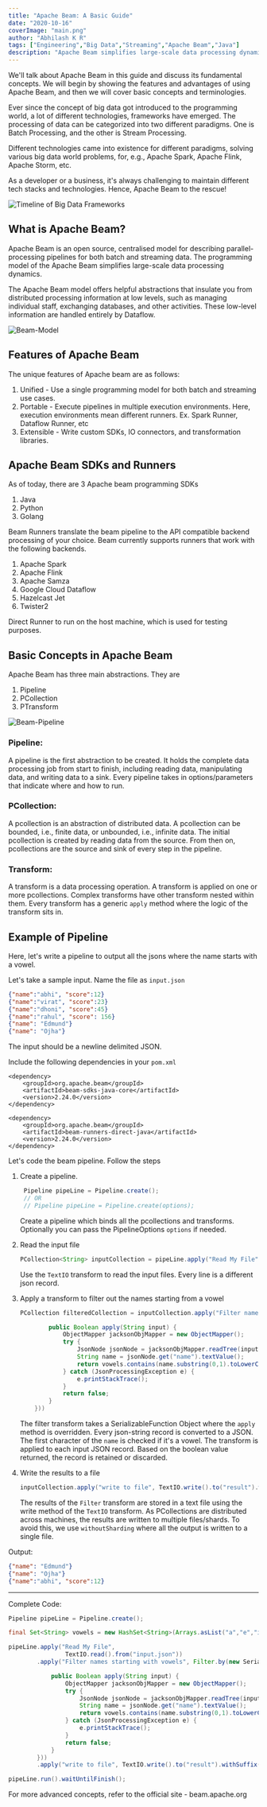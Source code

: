 ```yaml
---
title: "Apache Beam: A Basic Guide"
date: "2020-10-16"
coverImage: "main.png"
author: "Abhilash K R"
tags: ["Engineering","Big Data","Streaming","Apache Beam","Java"]
description: "Apache Beam simplifies large-scale data processing dynamics. Let’s read more about the features, basic concepts, and the fundamentals of Apache beam."
---
```


We'll talk about Apache Beam in this guide and discuss its fundamental concepts. We will begin by showing the features and advantages of using Apache Beam, and then we will cover basic concepts and terminologies.

Ever since the concept of big data got introduced to the programming world, a lot of different technologies, frameworks have emerged. The processing of data can be categorized into two different paradigms. One is Batch Processing, and the other is Stream Processing. 

Different technologies came into existence for different paradigms, solving various big data world problems, for, e.g., Apache Spark, Apache Flink, Apache Storm, etc. 

As a developer or a business, it's always challenging to maintain different tech stacks and technologies. Hence, Apache Beam to the rescue!

![Timeline of Big Data Frameworks](timeline-bigdata-frameworks.png)


## What is Apache Beam?

Apache Beam is an open source, centralised model for describing parallel-processing pipelines for both batch and streaming data. The programming model of the Apache Beam simplifies large-scale data processing dynamics. 

The Apache Beam model offers helpful abstractions that insulate you from distributed processing information at low levels, such as managing individual staff, exchanging databases, and other activities. These low-level information are handled entirely by Dataflow. 

![Beam-Model](beam_architecture.png)

## Features of Apache Beam

The unique features of Apache  beam are as follows:

1. Unified - Use a single programming model for both batch and streaming use cases.
2. Portable - Execute pipelines in multiple execution environments. Here, execution environments mean different runners. Ex. Spark Runner, Dataflow Runner, etc
3. Extensible - Write custom SDKs, IO connectors, and transformation libraries.

## Apache Beam SDKs and Runners

As of today, there are 3 Apache beam programming SDKs

1. Java
2. Python
3. Golang

Beam Runners translate the beam pipeline to the API compatible backend processing of your choice. Beam currently supports runners that work with the following backends.

1. Apache Spark
2. Apache Flink
3. Apache Samza
4. Google Cloud Dataflow
5. Hazelcast Jet
6. Twister2

Direct Runner to run on the host machine, which is used for testing purposes.

## Basic Concepts in Apache Beam

Apache Beam has three main abstractions. They are

1. Pipeline
2. PCollection
3. PTransform

![Beam-Pipeline](pipeline-design.png)

### Pipeline:

A pipeline is the first abstraction to be created. It holds the complete data processing job from start to finish, including reading data, manipulating data, and writing data to a sink. Every pipeline takes in options/parameters that indicate where and how to run. 

### PCollection:

A pcollection is an abstraction of distributed data. A pcollection can be bounded, i.e., finite data, or unbounded, i.e., infinite data. The initial pcollection is created by reading data from the source. From then on, pcollections are the source and sink of every step in the pipeline.

### Transform:

A transform is a data processing operation. A transform is applied on one or more pcollections. Complex transforms have other transform nested within them. Every transform has a generic `apply` method where the logic of the transform sits in.


## Example of Pipeline

Here, let's write a pipeline to output all the jsons where the name starts with a vowel.

Let's take a sample input. Name the file as `input.json`

```json
{"name":"abhi", "score":12}
{"name":"virat", "score":23}
{"name":"dhoni", "score":45}
{"name":"rahul", "score": 156}
{"name": "Edmund"}
{"name": "Ojha"}
```

The input should be a newline delimited JSON.

Include the following dependencies in your `pom.xml`

```
<dependency>
    <groupId>org.apache.beam</groupId>
    <artifactId>beam-sdks-java-core</artifactId>
    <version>2.24.0</version>
</dependency>

<dependency>
    <groupId>org.apache.beam</groupId>
    <artifactId>beam-runners-direct-java</artifactId>
    <version>2.24.0</version>
</dependency>
```

Let's code the beam pipeline. Follow the steps

1. Create a pipeline.
   
   ```java
    Pipeline pipeLine = Pipeline.create();
    // OR 
    // Pipeline pipeLine = Pipeline.create(options);
   ```
   Create a pipeline which binds all the pcollections and transforms. Optionally you can pass the PipelineOptions `options` if needed.

2. Read the input file

    ```java
    PCollection<String> inputCollection = pipeLine.apply("Read My File", TextIO.read().from("input.json"));
    ```
    
    Use the `TextIO` transform to read the input files. Every line is a different json record.

3. Apply a transform to filter out the names starting from a vowel

    ```java
    PCollection filteredCollection = inputCollection.apply("Filter names starting with vowels", Filter.by(new SerializableFunction<String, Boolean>() {

            public Boolean apply(String input) {
                ObjectMapper jacksonObjMapper = new ObjectMapper();
                try {
                    JsonNode jsonNode = jacksonObjMapper.readTree(input);
                    String name = jsonNode.get("name").textValue();
                    return vowels.contains(name.substring(0,1).toLowerCase());
                } catch (JsonProcessingException e) {
                    e.printStackTrace();
                }
                return false;
            }
        }))
    ```
    
    The filter transform takes a SerializableFunction Object where the `apply` method is overridden. Every json-string record is converted to a JSON. The first character of the `name` is checked if it's a vowel. The transform is applied to each input JSON record. Based on the boolean value returned, the record is retained or discarded.

4. Write the results to a file

    ```java
    inputCollection.apply("write to file", TextIO.write().to("result").withSuffix(".txt").withoutSharding());
    ```
    
    The results of the `Filter` transform are stored in a text file using the write method of the `TextIO` transform. As PCollections are distributed across machines, the results are written to multiple files/shards. To avoid this, we use `withoutSharding` where all the output is written to a single file.


Output:

```json
{"name": "Edmund"}
{"name": "Ojha"}
{"name":"abhi", "score":12}
```

------
Complete Code:

```java
Pipeline pipeLine = Pipeline.create();

final Set<String> vowels = new HashSet<String>(Arrays.asList("a","e","i","o","u"));

pipeLine.apply("Read My File",
                TextIO.read().from("input.json"))
        .apply("Filter names starting with vowels", Filter.by(new SerializableFunction<String, Boolean>() {

            public Boolean apply(String input) {
                ObjectMapper jacksonObjMapper = new ObjectMapper();
                try {
                    JsonNode jsonNode = jacksonObjMapper.readTree(input);
                    String name = jsonNode.get("name").textValue();
                    return vowels.contains(name.substring(0,1).toLowerCase());
                } catch (JsonProcessingException e) {
                    e.printStackTrace();
                }
                return false;
            }
        }))
        .apply("write to file", TextIO.write().to("result").withSuffix(".txt").withoutSharding());

pipeLine.run().waitUntilFinish();
```

For more advanced concepts, refer to the official site - beam.apache.org

